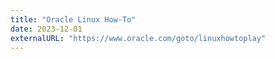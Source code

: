 ```yaml
---
title: "Oracle Linux How-To"
date: 2023-12-01
externalURL: "https://www.oracle.com/goto/linuxhowtoplay"
---
```

